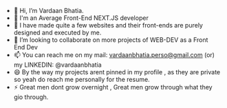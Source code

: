 - 👋 Hi, I’m Vardaan Bhatia. 
- 👀 I'm an Average Front-End NEXT.JS developer 
- 🌱 I have made quite a few websites and their front-ends are purely designed and executed by me.
- 💞️ I’m looking to collaborate on more projects of WEB-DEV as a Front End Dev
- 📫 You can reach me on my mail: vardaanbhatia.perso@gmail.com (or) my LINKEDIN: @vardaanbhatia
- 😄 By the way my projects arent pinned in my profile , as they are private so yeah do reach me personally for the resume.
- ⚡ Great men dont grow overnight , Great men grow through what they gio through.

<!---
vardaanaroracodes/vardaanaroracodes is a ✨ special ✨ repository because its `README.md` (this file) appears on your GitHub profile.
You can click the Preview link to take a look at your changes.
--->
